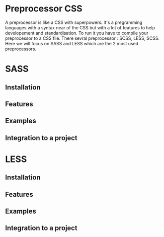 # Preprocessor CSS

A preprocessor is like a CSS with superpowers. It's a pregramming languages with a syntax near of the CSS but with a lot of features to help developement and standardisation. To run it you have to compile your preprocessor to a CSS file. There sevral preprocessor : SCSS, LESS, SCSS. Here we will focus on SASS and LESS which are the 2 most used preprocessors.

# SASS
## Installation
## Features 
## Examples
## Integration to a project

# LESS
## Installation
## Features 
## Examples
## Integration to a project